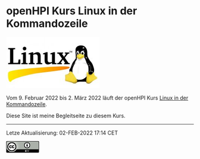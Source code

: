 # openHPI Kurs Linux in der Kommandozeile
![Linux Logo](./assets/24944955000_7b48df73ba_small.jpg)

Vom 9. Februar 2022 bis 2. März 2022 läuft der openHPI Kurs
[Linux in der Kommandozeile](https://open.hpi.de/courses/linux2022).

Diese Site ist meine Begleitseite zu diesem Kurs.

---

Letze Aktualisierung: <time datetime="2022-02-02T17:14+0100">02-FEB-2022 17:14 CET</time>

[![CC-BY 4.0](./assets/cc-by_88x31.png)](https://creativecommons.org/licenses/by/4.0/)
